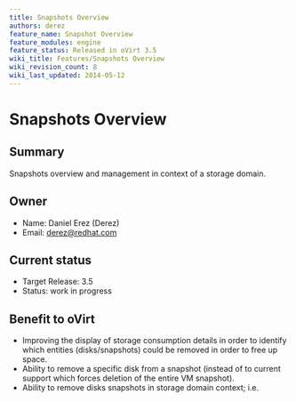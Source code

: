 ```yaml
---
title: Snapshots Overview
authors: derez
feature_name: Snapshot Overview
feature_modules: engine
feature_status: Released in oVirt 3.5
wiki_title: Features/Snapshots Overview
wiki_revision_count: 8
wiki_last_updated: 2014-05-12
---
```


# Snapshots Overview

## Summary

Snapshots overview and management in context of a storage domain.

## Owner

*   Name: Daniel Erez (Derez)
*   Email: <derez@redhat.com>

## Current status

*   Target Release: 3.5
*   Status: work in progress

## Benefit to oVirt

*   Improving the display of storage consumption details in order to identify which entities (disks/snapshots) could be removed in order to free up space.
*   Ability to remove a specific disk from a snapshot (instead of to current support which forces deletion of the entire VM snapshot).
*   Ability to remove disks snapshots in storage domain context; i.e. merging a specified set of snapshots in order the allow regaining space on a storage domain.

## Detailed Description

Currently, only a VM snapshot removal is supported - i.e. removing snapshots of disks requires the removal of the entire set of disks of the VM snapshot. Hence, in order to further decouple disks snapshots from VM snapshots, this proposed feature adds a new functionality of removing disks from snapshots. The UI will expose a flattened list of disks snapshots that reside on a specific storage domain in a new sub-tab in which, the new action of removal would be available.

## UI

### Sub-Tabs concept

#### Storage -> Snapshots Sub-Tab

![](/images/wiki/storage_snapshots_subtab.png "storage snapshots subtab sketch")

#### [Future Work?] Storage Resources Usage Sub-Tab [Disks (active volumes) / Snapshots / Free space]

![](/images/wiki/storage_resources_usage_subtab.png "storage resources usage subtab sketch")

### [DEPRECATED] Manage Snapshots concept

The solution is being neglected in favor of the sub-tabs concept as removing snapshot disks (merging) is a long operation; i.e. sub-tabs is the way to go when status indication is needed. Furthermore, since the interesting operation on snapshots in context of storage is merging, having a dedicate dialog seems redundant.

#### [DEPRECATED] Manage Snapshots Dialog

![](/images/wiki/manage_snapshots_dialog_sketch.png "manage snapshots dialog sketch")

## REST-API

Introducing new functionality of deleting a disk from a snapshot.

### Get disk snapshots by storage domain

    GET /api/storagedomains/{storage_id}/disksnapshots

### Delete a disk snapshot from storage domain

    DELETE /api/storagedomains/{storage_id}/disksnapshots/{image_id}

### Delete a snapshot disk:

    DELETE /api/vms/{vm_id}/snapshots/{snapshot_id}/disks/{disk_id}

## Backend

*   `RemoveDiskSnapshotsCommand` -> `RemoveDiskSnapshotTaskHandler`:
    -   A new command (and task handler) for removing specific images from snapshots.
    -   The command accepts as an argument a list of multiple images (of the same disk) to remove.
    -   The command utilizes [SEAT](serial-execution-of-asynchronous-tasks/) infrastructure for removing multiple images from a disk consecutively (as merging multiple snapshots of a specific disk must be done separably - to avoid volume chain breakage).

*   `GetAllDiskSnapshotsByStorageDomainIdQuery`:
    -   A new query for retrieving all snapshot disks that resides on a specified storage domain.
    -   Needed for fetching data of Storage -> Snapshots sub-tab.

*   `DiskImage` -> `vmSnapshotDescription` member:
    -   Needed for displaying snapshot description in the UI (for easier image identification).

## VDSM

Already supported.

## Open Issues

*   Sorting in sub-tabs - wait for the generic client/server side sorting UI infrastructure?
*   Display additional information about the snapshot/VM on item selection?
*   Integrating a filter widget in sub-tab (as illustrated in manage snapshots dialog) or wait for a generic infrastructure?

## Testing

*   Verify that the sub-tab displays all disk snapshots that reside on the selected storage domain.
*   Verify removal of a single snapshots.
*   Verify removal of multiple snapshots (of the same disk).
*   Verify that removal of a snapshot that is attached to a running VM is blocked (until live snapshot merge is supported...).
*   Verify snapshot removal from REST-API.

## Future Work

*   Mentioned inline above.

## Related Bugzilla Items:

* [Bug 1086181 - OVIRT35 - [RFE] Snapshot Overview screen to manage storage](https://bugzilla.redhat.com/show_bug.cgi?id=1086181)
